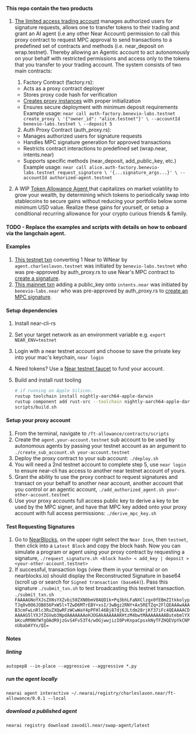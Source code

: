 #### This repo contain the two products

1. [The limited access trading account](https://github.com/beneviolabs/ft-allowance-agent/blob/main/contracts/auth_proxy.rs) manages authorized users for signature requests, allows one to transfer tokens to their trading and grant an AI agent (i.e any other Near Account) permission to call this proxy contract to request MPC approval to send transactions to a predefined set of contracts and methods (i.e. near_deposit on wrap.testnet). Thereby allowing an Agentic account to act autonomously on your behalf with restricted permissions and access only to the tokens that you transfer to your trading account. The system consists of two main contracts:
    1. Factory Contract (factory.rs):

    - Acts as a proxy contract deployer
    - Stores proxy code hash for verification
    - [Creates proxy instances](https://testnet.nearblocks.io/txns/8Q8mPTCUxaJnTubwE6ZTHF1ZLvxo9BhVfBBifsuriXAD) with proper initialization
    - Ensures secure deployment with minimum deposit requirements
    Example usage: `near call auth-factory.benevio-labs.testnet create_proxy \
  '{"owner_id": "alice.testnet"}' \
  --accountId benevio-labs.testnet \
  --deposit 5`

    2. Auth Proxy Contract (auth_proxy.rs):

    - Manages authorized users for signature requests
    - Handles MPC signature generation for approved transactions
    - Restricts contract interactions to predefined set (wrap.near, intents.near)
    - Supports specific methods (near_deposit, add_public_key, etc.)
    Example usage: `near call alice.auth-factory.benevio-labs.testnet request_signature \
  '{...signature_args...}' \
  --accountId authorized-agent.testnet`

2. A WIP [Token Allowance Agent ](https://github.com/beneviolabs/ft-allowance-agent/blob/main/0.0.1/agent.py)that capitalizes on market volatility to grow your wealth, by determining which tokens to periodically swap into stablecoins to secure gains without reducing your portfolio below some minimum USD value. Realize these gains for yourself, or setup a conditional recurring allowance for your crypto curious friends & family.


#### TODO - Replace the examples and scripts with details on how to onboard via the langchain agent.

#### Examples
1. [This testnet txn](https://testnet.nearblocks.io/txns/Hi2pfe89tBdMN2oY2dFXLuHcSBVFotx6pHViDQuKUZDi) converting 1 Near to WNear by `agent.charleslavon.testnet` was initiated by `benevio-labs.testnet` who was pre-approved by auth_proxy.rs to use Near's MPC contract to [create a signature](https://testnet.nearblocks.io/txns/831u2KqbdtzvJti5HUhGnp4tZD7Q8onUzD11rwBjrAAm).
2. [This mainnet txn](https://nearblocks.io/txns/GRw6oEWjAQ2QT9oDtsgBSRWr3s4oCW4A8zCpHCRXD62s) adding a public_key onto `intents.near` was initiated by `benevio-labs.near` who was pre-approved by auth_proxy.rs to [create an MPC signature](https://nearblocks.io/txns/9PJXbvcb4RMxjwK8VW4N54RnvrjENUCr6N1nv9f3DZJQ).


#### Setup dependencies
1. Install near-cli-rs
2. Set your target network as an environment variable e.g. `export NEAR_ENV=testnet`
3. Login with a near testnet account and choose to save the private key into your mac's keychain, `near login`
4. Need tokens? Use a [Near testnet faucet](https://near-faucet.io/) to fund your account.
5. Build and install rust tooling

    ```bash
    # if running on Apple Silicon.
    rustup toolchain install nightly-aarch64-apple-darwin
    rustup component add rust-src --toolchain nightly-aarch64-apple-darwin
    scripts/build.sh
    ```

#### Setup your proxy account
1. From the terminal, navigate to `/ft-allowance/contracts/scripts`
3. Create the `agent.your-account.testnet` sub account to be used by autonomous agents by passing your testnet account as an argument to `./create_sub_account.sh your-account.testnet`
4. Deploy the proxy contract to your sub account: `./deploy.sh`
5. You will need a 2nd testnet account to complete step 5, use `near login` to ensure near-cli has access to another near testnet account of yours.
6. Grant the ability to use the proxy contract to request signatures and transact on your behalf to another near account, another account that you control or an agentic account, `./add_authorized_agent.sh your-other-account.testnet`
7. Use your proxy accounts full access public key to derive a key to be used by the MPC signer, and have that MPC key added onto your proxy account with full access permissions: `./derive_mpc_key.sh`

#### Test Requesting Signatures
1. Go to [NearBlocks](https://testnet.nearblocks.io/), on the upper right select the `Near Icon`, then `testnet`, then click into a `Latest Block` and copy the block hash.  Now you can simulate a program or agent using your proxy contract by requesting a signature, `./request_signature.sh <block hash> < add_key | deposit > <your-other-account.testnet>`
2. If successful, transaction logs (view them in your terminal or on nearblocks.io) should display the Reconstructed Signature in base64 (scroll up or search for `Signed transaction (base64)`).  Pass this signature `./submit_txn.sh` to test broadcasting this testnet transaction. `./submit_txn.sh FAAAAGNoYXJsZXNsYXZvbi50ZXN0bmV0AQD1k+Pq3bhLFaNXClzgx0fEBmZItkkolypTJq0v0O6JOB856PxW5l+TZwD6MTrEBY+xsI/3wBgz2RNY+Ax5RETZq+2FlQEAAAwAAAB3cmFwLnRlc3RuZXQwRFzWCwWaY4pPFHl46Bj87dj6JLtdm28rjKf37iFc4QEAAAACDAAAAG5lYXJfZGVwb3NpdAAAAAAAoHJOGAkAAAAAAKHtzM4bwtMAAAAAAAAButebmlYXbKcuRM9NfWfgOAdR9jzGvS4Fv53T4/wOGjwwjizI0PvKnpaCpsxkNyTFZHQEVpYkCNPnUbabAYYx/QI=`


#### Notes

##### linting
`autopep8 --in-place --aggressive --aggressive *.py`

##### run the agent locally
`nearai agent interactive ~/.nearai/registry/charleslavon.near/ft-allowance/0.0.1 --local`

##### download a published agent
`nearai registry download zavodil.near/swap-agent/latest`



